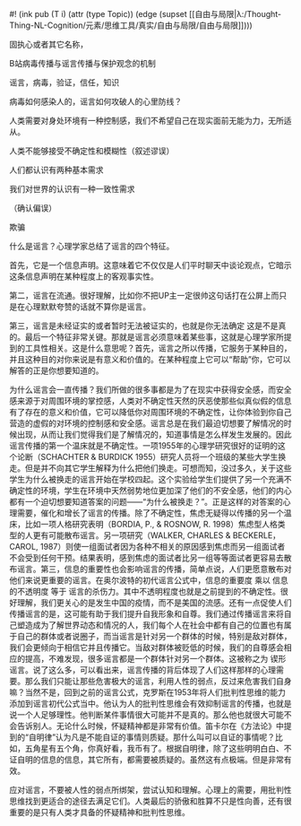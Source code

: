 #! (ink pub (T i) (attr (type Topic)) (edge (supset [[自由与局限|λ:/Thought-Thing-NL-Cognition/元素/思维工具/真实/自由与局限/自由与局限]])))


固执心或者其它名称，

B站病毒传播与谣言传播与保护观念的机制

  

谣言，病毒，验证，信任，知识

  

病毒如何感染人的，谣言如何攻破人的心里防线？

  

人类需要对身处环境有一种控制感，我们不希望自己在现实面前无能为力，无所适从。

人类不能够接受不确定性和模糊性（叙述谬误）

  

人们都认识有两种基本需求

我们对世界的认识有一种一致性需求

  

  

（确认偏误）

  

欺骗

  

什么是谣言？心理学家总结了谣言的四个特征。

  

首先，它是一个信息声明。这意味着它不仅仅是人们平时聊天中谈论观点，它暗示这条信息声明在某种程度上的客观事实性。

  

第二，谣言在流通。很好理解，比如你不把UP主一定很帅这句话打在公屏上而只是在心理默默夸赞的话就不算你是谣言。

  

第三，谣言是未经证实的或者暂时无法被证实的，也就是你无法确定 这是不是真的。最后一个特征非常关键。那就是谣言必须意味着某些事，这就是心理学家所提到的工具性相关。这是什么意思呢？首先，谣言之所以传播，它服务于某种目的，并且这种目的对你来说是有意义和价值的。在某种程度上它可以“帮助”你，它可以解答的正是你想要知道的。

  

为什么谣言会一直传播？我们所做的很多事都是为了在现实中获得安全感，而安全感来源于对周围环境的掌控感，人类对不确定性天然的厌恶使那些似真似假的信息有了存在的意义和价值，它可以降低你对周围环境的不确定性，让你体验到你自己营造的虚假的对环境的控制感和安全感。谣言总是在我们最迫切想要了解情况的时候出现，从而让我们觉得我们是了解情况的，知道事情是怎么样发生发展的。因此谣言传播的第一个温床就是不确定性。一项1955年的心理学研究很好的证明的这个论断（SCHACHTER & BURDICK 1955）研究人员将一个班级的某些大学生换走。但是并不向其它学生解释为什么把他们换走。可想而知，没过多久，关于这些学生为什么被换走的谣言开始在学校四起。这个实验给学生们提供了另一个充满不确定性的环境，学生在环境中天然弱势地位更加深了他们的不安全感，他们的内心都有一个迫切想要知道答案的问题——“为什么被换走？”。正是这样的对答案的心理需要，催化和增长了谣言的传播。除了不确定性，焦虑无疑得以传播的另一个温床，比如一项人格研究表明（BORDIA, P., & ROSNOW, R. 1998）焦虑型人格类型的人更有可能散布谣言。另一项研究（WALKER, CHARLES & BECKERLE，CAROL, 1987）则使一组面试者因为各种不相关的原因感到焦虑而另一组面试者不会受到任何干预。结果表明，感到焦虑的面试者比另一组等等面试者更容易去散布谣言。第三，信息的重要性也会影响谣言的传播，简单点说，人们更愿意散布对他们来说更重要的谣言。在奥尔波特的初代谣言公式中，信息的重要度 乘以 信息的不透明度 等于 谣言的杀伤力。其中不透明程度也就是之前提到的不确定性。很好理解，我们更关心的是发生中国的疫情，而不是美国的流感。还有一点促使人们传播谣言的是，这可能有助于我们提升自我形象和自尊。我们通过传播谣言来将自己塑造成为了解世界动态和情况的人，我们每个人在社会中都有自己的位置也有属于自己的群体或者说圈子，而当谣言是针对另一个群体的时候，特别是敌对群体，我们会更倾向于相信它并且传播它。当敌对群体被贬低的时候，我们的自尊感会相应的提高，不难发现，很多谣言都是一个群体针对另一个群体。这被称之为 锲形谣言。说了这么多，可以看出来，谣言传播的背后体现了人们这样那样的心理需要。那么我们只能让那些危害极大的谣言，利用人性的弱点，反过来危害我们自身嘛？当然不是，回到之前的谣言公式，克罗斯在1953年将人们批判性思维的能力添加到谣言初代公式当中。他认为人的批判性思维会有效抑制谣言的传播，也就是说一个人足够理性。他判断某件事情很大可能并不是真的。那么他也就很大可能不会告诉别人。无论什么时候，怀疑精神都是非常有价值。笛卡尔在《方法论》中提到的“自明律”认为凡是不能自证的事情则质疑。那什么叫可以自证的事情呢？比如，五角星有五个角，你真好看，我币有了。根据自明律，除了这些明明白白、不证自明的信息的信息，其它所有，都需要被质疑的。虽然这有点极端。但是非常有效。

  

应对谣言，不要被人性的弱点所绑架，尝试认知和理解。心理上的需要，用批判性思维找到更适合的途径去满足它们。人类最后的骄傲和胜算不只是性向善，还有很重要的是只有人类才具备的怀疑精神和批判性思维。